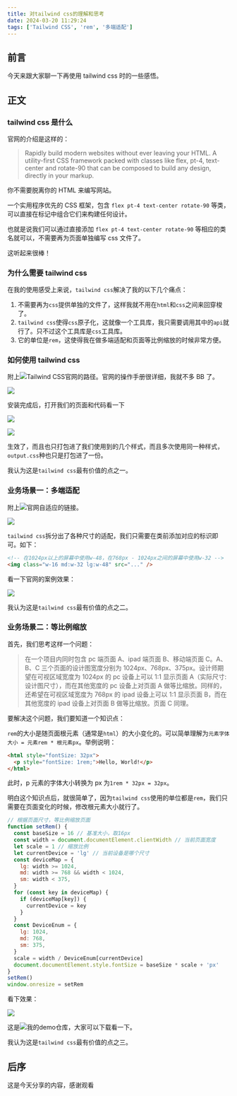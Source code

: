 ```yaml
---
title: 对tailwind css的理解和思考
date: 2024-03-20 11:29:24
tags: ['Tailwind CSS', 'rem', '多端适配']
---
```


## 前言

今天来跟大家聊一下再使用 tailwind css 时的一些感悟。

## 正文

### tailwind css 是什么

官网的介绍是这样的：

> Rapidly build modern websites without ever leaving your HTML.
> A utility-first CSS framework packed with classes like flex, pt-4, text-center and rotate-90 that can be composed to build any design, directly in your markup.

你不需要脱离你的 HTML 来编写网站。

一个实用程序优先的 CSS 框架，包含 `flex pt-4 text-center rotate-90` 等类，可以直接在标记中组合它们来构建任何设计。

也就是说我们可以通过直接添加 `flex pt-4 text-center rotate-90` 等相应的类名就可以，不需要再为页面单独编写 css 文件了。

这听起来很棒！

### 为什么需要 tailwind css

在我的使用感受上来说，`tailwind css`解决了我的以下几个痛点：

1. 不需要再为`css`提供单独的文件了，这样我就不用在`html`和`css`之间来回穿梭了。
2. `tailwind css`使得`css`原子化，这就像一个工具库，我只需要调用其中的`api`就行了。只不过这个工具库是`css`工具库。
3. 它的单位是`rem`，这使得我在做多端适配和页面等比例缩放的时候非常方便。

### 如何使用 tailwind css

附上![Tailwind CSS官网](https://tailwindcss.com/docs/installation)的路径。官网的操作手册很详细，我就不多 BB 了。

![](/images/funny-1.webp)

安装完成后，打开我们的页面和代码看一下

![](/images/tailwindcss-1.png)

![](/images/tailwindcss-2.png)

生效了，而且也只打包进了我们使用到的几个样式，而且多次使用同一种样式，`output.css`种也只是打包进了一份。

我认为这是`tailwind css`最有价值的点之一。

### 业务场景一：多端适配

附上![官网自适应](https://tailwindcss.com/docs/responsive-design)的链接。

![](/images/tailwindcss-9.png)

`tailwind css`拆分出了各种尺寸的适配，我们只需要在类前添加对应的标识即可。如下：

```html
<!-- 在1024px以上的屏幕中使用w-48，在768px - 1024px之间的屏幕中使用w-32 -->
<img class="w-16 md:w-32 lg:w-48" src="..." />
```

看一下官网的案例效果：

![](/images/tailwindcss-7.gif)

我认为这是`tailwind css`最有价值的点之二。

### 业务场景二：等比例缩放

首先，我们思考这样一个问题：

> 在一个项目内同时包含 pc 端页面 A、ipad 端页面 B、移动端页面 C。A、B、C 三个页面的设计图宽度分别为 1024px、768px、375px。设计师期望在可视区域宽度为 1024px 的 pc 设备上可以 1:1 显示页面 A（实际尺寸:设计图尺寸），而在其他宽度的 pc 设备上对页面 A 做等比缩放。同样的，还希望在可视区域宽度为 768px 的 ipad 设备上可以 1:1 显示页面 B，而在其他宽度的 ipad 设备上对页面 B 做等比缩放。页面 C 同理。

要解决这个问题，我们要知道一个知识点：

`rem`的大小是随页面根元素（通常是`html`）的大小变化的。可以简单理解为`元素字体大小 = 元素rem * 根元素px`。举例说明：

```html
<html style="fontSize: 32px">
  <p style="fontSize: 1rem;">Hello, World!</p>
</html>
```

此时，p 元素的字体大小转换为 px 为`1rem * 32px = 32px`。

明白这个知识点后，就很简单了，因为`tailwind css`使用的单位都是`rem`，我们只需要在页面变化的时候，修改根元素大小就行了。

```js
// 根据页面尺寸，等比例缩放页面
function setRem() {
  const baseSize = 16 // 基准大小，取16px
  const width = document.documentElement.clientWidth // 当前页面宽度
  let scale = 1 // 缩放比例
  let currentDevice = 'lg' // 当前设备是哪个尺寸
  const deviceMap = {
    lg: width >= 1024,
    md: width >= 768 && width < 1024,
    sm: width < 375,
  }
  for (const key in deviceMap) {
    if (deviceMap[key]) {
      currentDevice = key
    }
  }
  const DeviceEnum = {
    lg: 1024,
    md: 768,
    sm: 375,
  }
  scale = width / DeviceEnum[currentDevice]
  document.documentElement.style.fontSize = baseSize * scale + 'px'
}
setRem()
window.onresize = setRem
```

看下效果：

![](/images/tailwindcss-7.gif)

这是![我的demo仓库](https://github.com/FrankJingZhi/tailwind-css-demo)，大家可以下载看一下。

我认为这是`tailwind css`最有价值的点之三。

## 后序

这是今天分享的内容，感谢观看
